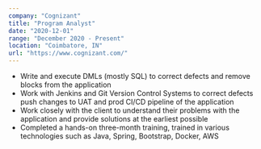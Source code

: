 ```yaml
---
company: "Cognizant"
title: "Program Analyst"
date: "2020-12-01"
range: "December 2020 - Present"
location: "Coimbatore, IN"
url: "https://www.cognizant.com/"
---
```


- Write and execute DMLs (mostly SQL) to correct defects and remove blocks from the application
- Work with Jenkins and Git Version Control Systems to correct defects push changes to UAT and prod CI/CD pipeline of the application
- Work closely with the client to understand their problems with the application and provide solutions at the earliest possible
- Completed a hands-on three-month training, trained in various technologies such as Java, Spring, Bootstrap, Docker, AWS
